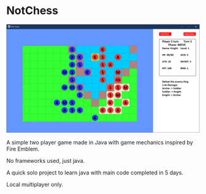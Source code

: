 # NotChess

![Screenshot from the game](/screenshot/NotChessScreenshot.png)

A simple two player game made in Java with game mechanics inspired by Fire Emblem.

No frameworks used, just java.

A quick solo project to learn java with main code completed in 5 days.

Local multiplayer only.

